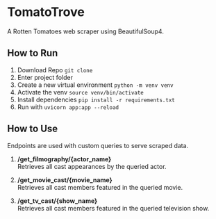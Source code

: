 # TomatoTrove
A Rotten Tomatoes web scraper using BeautifulSoup4.
## How to Run
1. Download Repo `git clone`
2. Enter project folder
3. Create a new virtual environment `python -m venv venv`
4. Activate the venv `source venv/bin/activate`
4. Install dependencies `pip install -r requirements.txt`
5. Run with `uvicorn app:app --reload`

## How to Use
Endpoints are used with custom queries to serve scraped data.

1. <strong>/get_filmography/{actor_name}</strong> <br>
Retrieves all cast appearances by the queried actor.

2. <strong>/get_movie_cast/{movie_name}</strong> <br>
Retrieves all cast members featured in the queried movie.

3. <strong>/get_tv_cast/{show_name}</strong> <br>
Retrieves all cast members featured in the queried television show.
